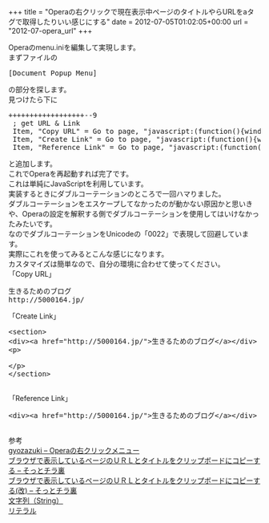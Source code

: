 +++
title = "Operaの右クリックで現在表示中ページのタイトルやらURLをaタグで取得したりいい感じにする"
date = 2012-07-05T01:02:05+00:00
url = "2012-07-opera_url"
+++

<div>
  <div>
    Operaのmenu.iniを編集して実現します。
  </div>
  
  <div>
    まずファイルの
  </div>
  
  <pre class="brush: jscript; title: ; notranslate" title="">
[Document Popup Menu]
</pre>
</div>

<div>
  の部分を探します。
</div>

<div>
  見つけたら下に
</div>

<pre class="brush: jscript; title: ; notranslate" title="">++++++++++++++++++--9
 ; get URL & Link
 Item, "Copy URL" = Go to page, "javascript:(function(){window.prompt('', document.title+'\n'+location.href);})();" & Delay, 100 & Cut & Cancel
 Item, "Create Link" = Go to page, "javascript:(function(){window.prompt('', '\n\n&lt;section&gt;\n&lt;div&gt;&lt;a href=\u0022'+location.href+'\u0022&gt;'+document.title+'&lt;/a&gt;&lt;/div&gt;\n&lt;p&gt;\n\n&lt;/p&gt;\n&lt;/section&gt;\n\n');})();" & Delay, 100 & Cut & Cancel
 Item, "Reference Link" = Go to page, "javascript:(function(){window.prompt('', '&lt;div&gt;&lt;a href=\u0022'+location.href+'\u0022&gt;'+document.title+'&lt;/a&gt;&lt;/div&gt;\n\n');})();" & Delay, 100 & Cut & Cancel
</pre>

<div>
  と追加します。
</div>

<div>
  これでOperaを再起動すれば完了です。
</div>

<div>
  これは単純にJavaScriptを利用しています。
</div>

<div>
  実装するときにダブルコーテーションのところで一回ハマりました。
</div>

<div>
  ダブルコーテーションをエスケープしてなかったのが動かない原因かと思いきや、Operaの設定を解釈する側でダブルコーテーションを使用してはいけなかったみたいです。
</div>

<div>
  なのでダブルコーテーションをUnicodeの「0022」で表現して回避しています。
</div>

<div>
  実際にこれを使ってみるとこんな感じになります。
</div>

<div>
  カスタマイズは簡単なので、自分の環境に合わせて使ってください。
</div><section> 

<div>
  「Copy URL」
</div>

<pre class="brush: xml; title: ; notranslate" title="">生きるためのブログ
http://5000164.jp/
</pre></section> <section> 

<div>
  「Create Link」
</div>

<pre class="brush: xml; title: ; notranslate" title="">&lt;section&gt;
&lt;div&gt;&lt;a href="http://5000164.jp/"&gt;生きるためのブログ&lt;/a&gt;&lt;/div&gt;
&lt;p&gt;

&lt;/p&gt;
&lt;/section&gt;

</pre></section> <section>

<div>
  「Reference Link」
</div>

<pre class="brush: xml; title: ; notranslate" title="">&lt;div&gt;&lt;a href="http://5000164.jp/"&gt;生きるためのブログ&lt;/a&gt;&lt;/div&gt;

</pre></section>

<div>
  参考
</div>

<div>
  <a href="http://my.opera.com/gyozazuki/blog/2009/10/20/opera">gyozazuki &#8211; Operaの右クリックメニュー</a>
</div>

<div>
  <a href="http://d.hatena.ne.jp/mame-tanuki+tiraura/20100220/CopyURL">ブラウザで表示しているページのＵＲＬとタイトルをクリップボードにコピーする &#8211; そっとチラ裏</a>
</div>

<div>
  <a href="http://d.hatena.ne.jp/mame-tanuki+tiraura/20110425/CopyURL2">ブラウザで表示しているページのＵＲＬとタイトルをクリップボードにコピーする(改) &#8211; そっとチラ裏</a>
</div>

<div>
  <a href="http://www.tohoho-web.com/js/string.htm">文字列（String）</a>
</div>

<div>
  <a href="http://wisdom.sakura.ne.jp/programming/cs/cs3.html">リテラル</a>
</div>

<div>
</div>

<div>
</div>